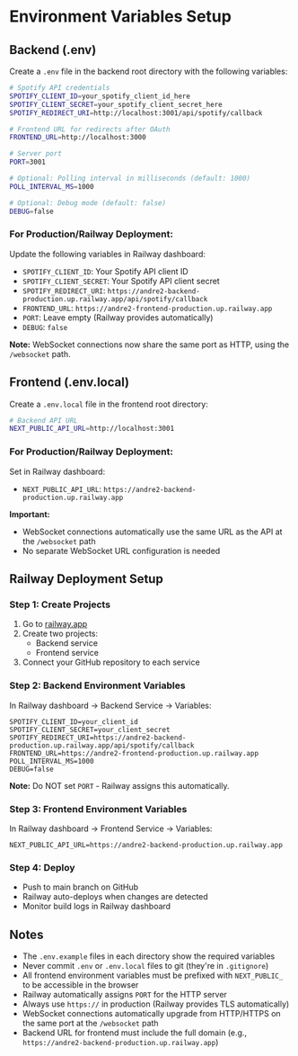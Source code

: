 # Environment Variables Setup

## Backend (.env)

Create a `.env` file in the backend root directory with the following variables:

```bash
# Spotify API credentials
SPOTIFY_CLIENT_ID=your_spotify_client_id_here
SPOTIFY_CLIENT_SECRET=your_spotify_client_secret_here
SPOTIFY_REDIRECT_URI=http://localhost:3001/api/spotify/callback

# Frontend URL for redirects after OAuth
FRONTEND_URL=http://localhost:3000

# Server port
PORT=3001

# Optional: Polling interval in milliseconds (default: 1000)
POLL_INTERVAL_MS=1000

# Optional: Debug mode (default: false)
DEBUG=false
```

### For Production/Railway Deployment:

Update the following variables in Railway dashboard:
- `SPOTIFY_CLIENT_ID`: Your Spotify API client ID
- `SPOTIFY_CLIENT_SECRET`: Your Spotify API client secret
- `SPOTIFY_REDIRECT_URI`: `https://andre2-backend-production.up.railway.app/api/spotify/callback`
- `FRONTEND_URL`: `https://andre2-frontend-production.up.railway.app`
- `PORT`: Leave empty (Railway provides automatically)
- `DEBUG`: `false`

**Note:** WebSocket connections now share the same port as HTTP, using the `/websocket` path.

## Frontend (.env.local)

Create a `.env.local` file in the frontend root directory:

```bash
# Backend API URL
NEXT_PUBLIC_API_URL=http://localhost:3001
```

### For Production/Railway Deployment:

Set in Railway dashboard:
- `NEXT_PUBLIC_API_URL`: `https://andre2-backend-production.up.railway.app`

**Important:** 
- WebSocket connections automatically use the same URL as the API at the `/websocket` path
- No separate WebSocket URL configuration is needed

## Railway Deployment Setup

### Step 1: Create Projects
1. Go to [railway.app](https://railway.app)
2. Create two projects:
   - Backend service
   - Frontend service
3. Connect your GitHub repository to each service

### Step 2: Backend Environment Variables
In Railway dashboard → Backend Service → Variables:
```
SPOTIFY_CLIENT_ID=your_client_id
SPOTIFY_CLIENT_SECRET=your_client_secret
SPOTIFY_REDIRECT_URI=https://andre2-backend-production.up.railway.app/api/spotify/callback
FRONTEND_URL=https://andre2-frontend-production.up.railway.app
POLL_INTERVAL_MS=1000
DEBUG=false
```

**Note:** Do NOT set `PORT` - Railway assigns this automatically.

### Step 3: Frontend Environment Variables
In Railway dashboard → Frontend Service → Variables:
```
NEXT_PUBLIC_API_URL=https://andre2-backend-production.up.railway.app
```

### Step 4: Deploy
- Push to main branch on GitHub
- Railway auto-deploys when changes are detected
- Monitor build logs in Railway dashboard

## Notes

- The `.env.example` files in each directory show the required variables
- Never commit `.env` or `.env.local` files to git (they're in `.gitignore`)
- All frontend environment variables must be prefixed with `NEXT_PUBLIC_` to be accessible in the browser
- Railway automatically assigns `PORT` for the HTTP server
- Always use `https://` in production (Railway provides TLS automatically)
- WebSocket connections automatically upgrade from HTTP/HTTPS on the same port at the `/websocket` path
- Backend URL for frontend must include the full domain (e.g., `https://andre2-backend-production.up.railway.app`)

